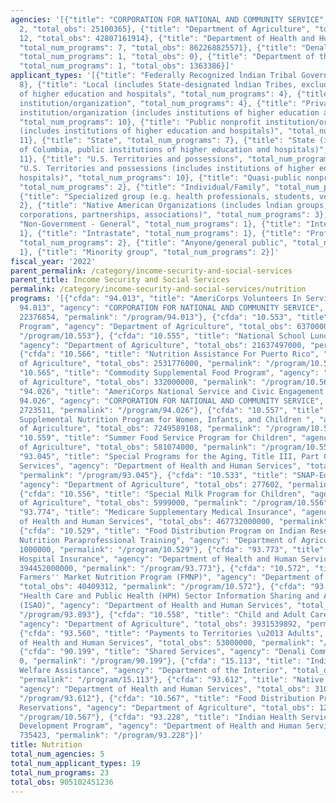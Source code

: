 ```yaml
---
agencies: '[{"title": "CORPORATION FOR NATIONAL AND COMMUNITY SERVICE", "total_num_programs":
  2, "total_obs": 25100365}, {"title": "Department of Agriculture", "total_num_programs":
  12, "total_obs": 42807161914}, {"title": "Department of Health and Human Services",
  "total_num_programs": 7, "total_obs": 862268825571}, {"title": "Denali Commission",
  "total_num_programs": 1, "total_obs": 0}, {"title": "Department of the Interior",
  "total_num_programs": 1, "total_obs": 1363386}]'
applicant_types: '[{"title": "Federally Recognized lndian Tribal Governments", "total_num_programs":
  8}, {"title": "Local (includes State-designated lndian Tribes, excludes institutions
  of higher education and hospitals", "total_num_programs": 4}, {"title": "Other public
  institution/organization", "total_num_programs": 4}, {"title": "Private nonprofit
  institution/organization (includes institutions of higher education and hospitals)",
  "total_num_programs": 10}, {"title": "Public nonprofit institution/organization
  (includes institutions of higher education and hospitals)", "total_num_programs":
  11}, {"title": "State", "total_num_programs": 7}, {"title": "State (includes District
  of Columbia, public institutions of higher education and hospitals)", "total_num_programs":
  11}, {"title": "U.S. Territories and possessions", "total_num_programs": 5}, {"title":
  "U.S. Territories and possessions (includes institutions of higher education and
  hospitals)", "total_num_programs": 10}, {"title": "Quasi-public nonprofit institution/organization",
  "total_num_programs": 2}, {"title": "Individual/Family", "total_num_programs": 3},
  {"title": "Specialized group (e.g. health professionals, students, veterans)", "total_num_programs":
  2}, {"title": "Native American Organizations (includes lndian groups, cooperatives,
  corporations, partnerships, associations)", "total_num_programs": 3}, {"title":
  "Non-Government - General", "total_num_programs": 1}, {"title": "Interstate", "total_num_programs":
  1}, {"title": "Intrastate", "total_num_programs": 1}, {"title": "Profit organization",
  "total_num_programs": 2}, {"title": "Anyone/general public", "total_num_programs":
  1}, {"title": "Minority group", "total_num_programs": 2}]'
fiscal_year: '2022'
parent_permalink: /category/income-security-and-social-services
parent_title: Income Security and Social Services
permalink: /category/income-security-and-social-services/nutrition
programs: '[{"cfda": "94.013", "title": "AmeriCorps Volunteers In Service to America
  94.013", "agency": "CORPORATION FOR NATIONAL AND COMMUNITY SERVICE", "total_obs":
  22376854, "permalink": "/program/94.013"}, {"cfda": "10.553", "title": "School Breakfast
  Program", "agency": "Department of Agriculture", "total_obs": 6370000000, "permalink":
  "/program/10.553"}, {"cfda": "10.555", "title": "National School Lunch Program",
  "agency": "Department of Agriculture", "total_obs": 21637497000, "permalink": "/program/10.555"},
  {"cfda": "10.566", "title": "Nutrition Assistance For Puerto Rico", "agency": "Department
  of Agriculture", "total_obs": 2531776000, "permalink": "/program/10.566"}, {"cfda":
  "10.565", "title": "Commodity Supplemental Food Program", "agency": "Department
  of Agriculture", "total_obs": 332000000, "permalink": "/program/10.565"}, {"cfda":
  "94.026", "title": "AmeriCorps National Service and Civic Engagement Research Competition
  94.026", "agency": "CORPORATION FOR NATIONAL AND COMMUNITY SERVICE", "total_obs":
  2723511, "permalink": "/program/94.026"}, {"cfda": "10.557", "title": "WIC Special
  Supplemental Nutrition Program for Women, Infants, and Children ", "agency": "Department
  of Agriculture", "total_obs": 7249589108, "permalink": "/program/10.557"}, {"cfda":
  "10.559", "title": "Summer Food Service Program for Children", "agency": "Department
  of Agriculture", "total_obs": 581074000, "permalink": "/program/10.559"}, {"cfda":
  "93.045", "title": "Special Programs for the Aging, Title III, Part C, Nutrition
  Services", "agency": "Department of Health and Human Services", "total_obs": 0,
  "permalink": "/program/93.045"}, {"cfda": "10.533", "title": "SNAP-Ed Toolkit",
  "agency": "Department of Agriculture", "total_obs": 277602, "permalink": "/program/10.533"},
  {"cfda": "10.556", "title": "Special Milk Program for Children", "agency": "Department
  of Agriculture", "total_obs": 5999000, "permalink": "/program/10.556"}, {"cfda":
  "93.774", "title": "Medicare Supplementary Medical Insurance", "agency": "Department
  of Health and Human Services", "total_obs": 467732000000, "permalink": "/program/93.774"},
  {"cfda": "10.529", "title": "Food Distribution Program on Indian Reservations (FDPIR)
  Nutrition Paraprofessional Training", "agency": "Department of Agriculture", "total_obs":
  1000000, "permalink": "/program/10.529"}, {"cfda": "93.773", "title": "Medicare
  Hospital Insurance", "agency": "Department of Health and Human Services", "total_obs":
  394452000000, "permalink": "/program/93.773"}, {"cfda": "10.572", "title": "WIC
  Farmers'' Market Nutrition Program (FMNP)", "agency": "Department of Agriculture",
  "total_obs": 40409312, "permalink": "/program/10.572"}, {"cfda": "93.893", "title":
  "Health Care and Public Health (HPH) Sector Information Sharing and Analysis Organization
  (ISAO)", "agency": "Department of Health and Human Services", "total_obs": 0, "permalink":
  "/program/93.893"}, {"cfda": "10.558", "title": "Child and Adult Care Food Program",
  "agency": "Department of Agriculture", "total_obs": 3931539892, "permalink": "/program/10.558"},
  {"cfda": "93.560", "title": "Payments to Territories \u2013 Adults", "agency": "Department
  of Health and Human Services", "total_obs": 53000000, "permalink": "/program/93.560"},
  {"cfda": "90.199", "title": "Shared Services", "agency": "Denali Commission", "total_obs":
  0, "permalink": "/program/90.199"}, {"cfda": "15.113", "title": "Indian Social Services
  Welfare Assistance", "agency": "Department of the Interior", "total_obs": 1363386,
  "permalink": "/program/15.113"}, {"cfda": "93.612", "title": "Native American Programs",
  "agency": "Department of Health and Human Services", "total_obs": 31090148, "permalink":
  "/program/93.612"}, {"cfda": "10.567", "title": "Food Distribution Program on Indian
  Reservations", "agency": "Department of Agriculture", "total_obs": 126000000, "permalink":
  "/program/10.567"}, {"cfda": "93.228", "title": "Indian Health Service, Health Management
  Development Program", "agency": "Department of Health and Human Services", "total_obs":
  735423, "permalink": "/program/93.228"}]'
title: Nutrition
total_num_agencies: 5
total_num_applicant_types: 19
total_num_programs: 23
total_obs: 905102451236
---
```

